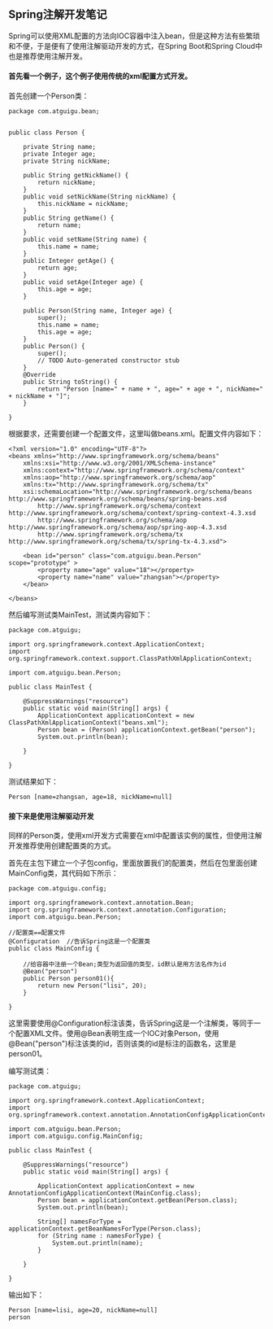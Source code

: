 ## Spring注解开发笔记

Spring可以使用XML配置的方法向IOC容器中注入bean，但是这种方法有些繁琐和不便，于是便有了使用注解驱动开发的方式，在Spring Boot和Spring Cloud中也是推荐使用注解开发。

#### 首先看一个例子，这个例子使用传统的xml配置方式开发。

首先创建一个Person类：

	package com.atguigu.bean;
	
	
	public class Person {

		private String name;
		private Integer age;
		private String nickName;
	
		public String getNickName() {
			return nickName;
		}
		public void setNickName(String nickName) {
			this.nickName = nickName;
		}
		public String getName() {
			return name;
		}
		public void setName(String name) {
			this.name = name;
		}
		public Integer getAge() {
			return age;
		}
		public void setAge(Integer age) {
			this.age = age;
		}
	
		public Person(String name, Integer age) {
			super();
			this.name = name;
			this.age = age;
		}
		public Person() {
			super();
			// TODO Auto-generated constructor stub
		}
		@Override
		public String toString() {
			return "Person [name=" + name + ", age=" + age + ", nickName=" + nickName + "]";
		}
		
	}

根据要求，还需要创建一个配置文件，这里叫做beans.xml。配置文件内容如下：

	<?xml version="1.0" encoding="UTF-8"?>
	<beans xmlns="http://www.springframework.org/schema/beans"
		xmlns:xsi="http://www.w3.org/2001/XMLSchema-instance"
		xmlns:context="http://www.springframework.org/schema/context"
		xmlns:aop="http://www.springframework.org/schema/aop"
		xmlns:tx="http://www.springframework.org/schema/tx"
		xsi:schemaLocation="http://www.springframework.org/schema/beans http://www.springframework.org/schema/beans/spring-beans.xsd
			http://www.springframework.org/schema/context http://www.springframework.org/schema/context/spring-context-4.3.xsd
			http://www.springframework.org/schema/aop http://www.springframework.org/schema/aop/spring-aop-4.3.xsd
			http://www.springframework.org/schema/tx http://www.springframework.org/schema/tx/spring-tx-4.3.xsd">
	
		<bean id="person" class="com.atguigu.bean.Person"  scope="prototype" >
			<property name="age" value="18"></property>
			<property name="name" value="zhangsan"></property>
		</bean>
	
	</beans>

然后编写测试类MainTest，测试类内容如下：

	package com.atguigu;
	
	import org.springframework.context.ApplicationContext;
	import org.springframework.context.support.ClassPathXmlApplicationContext;
	
	import com.atguigu.bean.Person;
	
	public class MainTest {
		
		@SuppressWarnings("resource")
		public static void main(String[] args) {
			ApplicationContext applicationContext = new ClassPathXmlApplicationContext("beans.xml");
			Person bean = (Person) applicationContext.getBean("person");
			System.out.println(bean);
	
		}
	
	}

测试结果如下：

	Person [name=zhangsan, age=18, nickName=null]

#### 接下来是使用注解驱动开发

同样的Person类，使用xml开发方式需要在xml中配置该实例的属性，但使用注解开发推荐使用创建配置类的方式。

首先在主包下建立一个子包config，里面放置我们的配置类，然后在包里面创建MainConfig类，其代码如下所示：

	package com.atguigu.config;
	
	import org.springframework.context.annotation.Bean;
	import org.springframework.context.annotation.Configuration;
	import com.atguigu.bean.Person;
	
	//配置类==配置文件
	@Configuration  //告诉Spring这是一个配置类
	public class MainConfig {
		
		//给容器中注册一个Bean;类型为返回值的类型，id默认是用方法名作为id
		@Bean("person")
		public Person person01(){
			return new Person("lisi", 20);
		}
	
	}

这里需要使用@Configuration标注该类，告诉Spring这是一个注解类，等同于一个配置XML文件。使用@Bean表明生成一个IOC对象Person，使用@Bean("person")标注该类的id，否则该类的id是标注的函数名，这里是person01。

编写测试类：

	package com.atguigu;
	
	import org.springframework.context.ApplicationContext;
	import org.springframework.context.annotation.AnnotationConfigApplicationContext;
	
	import com.atguigu.bean.Person;
	import com.atguigu.config.MainConfig;
	
	public class MainTest {
		
		@SuppressWarnings("resource")
		public static void main(String[] args) {
	
			ApplicationContext applicationContext = new AnnotationConfigApplicationContext(MainConfig.class);
			Person bean = applicationContext.getBean(Person.class);
			System.out.println(bean);
	
			String[] namesForType = applicationContext.getBeanNamesForType(Person.class);
			for (String name : namesForType) {
				System.out.println(name);
			}
		
		}
	
	}

输出如下：

	Person [name=lisi, age=20, nickName=null]
	person